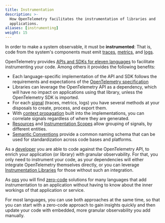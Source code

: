 ```yaml
---
title: Instrumentation
description: >-
  How OpenTelemetry facilitates the instrumentation of libraries and
  applications.
aliases: [instrumenting]
weight: 15
---
```


In order to make a system observable, it must be **instrumented**: That is, code
from the system's components must emit [traces](/docs/concepts/signals/traces/),
[metrics](/docs/concepts/signals/metrics/), and
[logs](/docs/concepts/signals/logs/).

OpenTelemetry provides [APIs and SDKs for eleven languages](/docs/languages) to
facilitate instrumenting your code. Among others it provides the following benefits:

- Each language-specific implementation of the API and SDK follows the
  requirements and expectations of the
  [OpenTelemetry specification](/docs/specs/otel/)
- Libraries can leverage the OpenTelemetry API as a dependency, which will have
  no impact on applications using that library, unless the OpenTelemetry SDK is
  imported.
- For each [signal](/docs/concepts/signals) (traces, metrics, logs) you have
  several methods at your disposals to create, process, and export them.
- With [context propagation](/docs/concepts/context-propagation) built into
   the implementations, you can correlate signals regardless of where they
   are generated.
- [Resources](/docs/concepts/resources) and
  [Instrumentation Scopes](/docs/concepts/instrumentation-scope) allow grouping
  of signals, by different entities.
- [Semantic Conventions](/docs/concepts/semantic-conventions) provide a common
  naming schema that can be used for standardization across code bases and
  platforms.

As a [developer](/docs/getting-started/dev/) you are able to code against the
OpenTelemetry API, to enrich your application (or library) with granular
observability. For that, you only need to instrument your code, as your
dependencies will either integrate OpenTelemetry themselves directly, or you can
leverage
[Instrumentation Libraries](/docs/specs/otel/overview/#instrumentation-libraries)
for those without such an integration.

As [ops](/docs/getting-started/ops/) you will find
[zero-code](/docs/concepts/instrumentation/zero-code) solutions for many
languages that add instrumentation to an application without having to know
about the inner workings of that application or service.

For most languages, you can use both approaches at the same time, so that
you can start with a zero-code approach to gain insights quickly and then update
your code with embedded, more granular observability you add manually.

